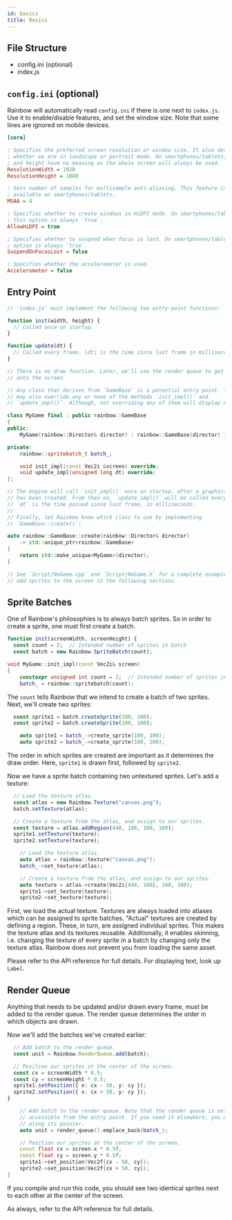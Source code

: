```yaml
---
id: basics
title: Basics
---
```


## File Structure

* config.ini (optional)
* index.js

## `config.ini` (optional)

Rainbow will automatically read `config.ini` if there is one next to `index.js`.
Use it to enable/disable features, and set the window size. Note that some lines
are ignored on mobile devices.

```ini
[core]

; Specifies the preferred screen resolution or window size. It also determines
; whether we are in landscape or portrait mode. On smartphones/tablets, width
; and height have no meaning as the whole screen will always be used.
ResolutionWidth = 1920
ResolutionHeight = 1080

; Sets number of samples for multisample anti-aliasing. This feature is not
; available on smartphones/tablets.
MSAA = 4

; Specifies whether to create windows in HiDPI mode. On smartphones/tablets,
; this option is always `true`.
AllowHiDPI = true

; Specifies whether to suspend when focus is lost. On smartphones/tablets, this
; option is always `true`.
SuspendOnFocusLost = false

; Specifies whether the accelerometer is used.
Accelerometer = false
```

## Entry Point

<!--DOCUSAURUS_CODE_TABS-->

<!-- TypeScript -->
```typescript
// 'index.js' must implement the following two entry-point functions:

function init(width, height) {
  // Called once on startup.
}

function update(dt) {
  // Called every frame. |dt| is the time since last frame in milliseconds.
}

// There is no draw function. Later, we'll use the render queue to get things
// onto the screen.
```

<!-- C++ -->
```cpp
// Any class that derives from `GameBase` is a potential entry point. The class
// may also override any or none of the methods `init_impl()` and
// `update_impl()`. Although, not overriding any of them will display nothing.

class MyGame final : public rainbow::GameBase
{
public:
    MyGame(rainbow::Director& director) : rainbow::GameBase(director) {}

private:
    rainbow::spritebatch_t batch_;

    void init_impl(const Vec2i &screen) override;
    void update_impl(unsigned long dt) override;
};

// The engine will call `init_impl()` once on startup, after a graphics context
// has been created. From then on, `update_impl()` will be called every frame.
// `dt` is the time passed since last frame, in milliseconds.
//
// Finally, let Rainbow know which class to use by implementing
// `GameBase::create()`:

auto rainbow::GameBase::create(rainbow::Director& director)
    -> std::unique_ptr<rainbow::GameBase>
{
    return std::make_unique<MyGame>(director);
}

// See `Script/NoGame.cpp` and `Script/NoGame.h` for a complete example. We will
// add sprites to the screen in the following sections.
```

<!--END_DOCUSAURUS_CODE_TABS-->

## Sprite Batches

One of Rainbow's philosophies is to always batch sprites. So in order to create
a sprite, one must first create a batch.

<!--DOCUSAURUS_CODE_TABS-->

<!-- TypeScript -->
```typescript
function init(screenWidth, screenHeight) {
  const count = 2;  // Intended number of sprites in batch
  const batch = new Rainbow.SpriteBatch(count);
```

<!-- C++ -->
```cpp
void MyGame::init_impl(const Vec2i& screen)
{
    constexpr unsigned int count = 2;  // Intended number of sprites in batch
    batch_ = rainbow::spritebatch(count);
```

<!--END_DOCUSAURUS_CODE_TABS-->

The `count` tells Rainbow that we intend to create a batch of two sprites. Next,
we'll create two sprites:

<!--DOCUSAURUS_CODE_TABS-->

<!-- TypeScript -->
```typescript
  const sprite1 = batch.createSprite(100, 100);
  const sprite2 = batch.createSprite(100, 100);
```

<!-- C++ -->
```cpp
    auto sprite1 = batch_->create_sprite(100, 100);
    auto sprite2 = batch_->create_sprite(100, 100);
```

<!--END_DOCUSAURUS_CODE_TABS-->

The order in which sprites are created are important as it determines the draw
order. Here, `sprite1` is drawn first, followed by `sprite2`.

Now we have a sprite batch containing two untextured sprites. Let's add a
texture:

<!--DOCUSAURUS_CODE_TABS-->

<!-- TypeScript -->
```typescript
  // Load the texture atlas.
  const atlas = new Rainbow.Texture("canvas.png");
  batch.setTexture(atlas);

  // Create a texture from the atlas, and assign to our sprites.
  const texture = atlas.addRegion(448, 108, 100, 100);
  sprite1.setTexture(texture);
  sprite2.setTexture(texture);
```

<!-- C++ -->
```cpp
    // Load the texture atlas.
    auto atlas = rainbow::texture("canvas.png");
    batch_->set_texture(atlas);

    // Create a texture from the atlas, and assign to our sprites.
    auto texture = atlas->create(Vec2i{448, 108}, 100, 100);
    sprite1->set_texture(texture);
    sprite2->set_texture(texture);
```

<!--END_DOCUSAURUS_CODE_TABS-->

First, we load the actual texture. Textures are always loaded into atlases which
can be assigned to sprite batches. "Actual" textures are created by defining a
region. These, in turn, are assigned individual sprites. This makes the texture
atlas and its textures reusable. Additionally, it enables skinning, i.e.
changing the texture of every sprite in a batch by changing only the texture
atlas. Rainbow does not prevent you from loading the same asset.

Please refer to the API reference for full details. For displaying text, look up
`Label`.

## Render Queue

Anything that needs to be updated and/or drawn every frame, must be added to the
render queue. The render queue determines the order in which objects are drawn.

Now we'll add the batches we've created earlier:

<!--DOCUSAURUS_CODE_TABS-->

<!-- TypeScript -->
```typescript
  // Add batch to the render queue.
  const unit = Rainbow.RenderQueue.add(batch);

  // Position our sprites at the center of the screen.
  const cx = screenWidth * 0.5;
  const cy = screenHeight * 0.5;
  sprite1.setPosition({ x: cx - 50, y: cy });
  sprite2.setPosition({ x: cx + 50, y: cy });
}
```

<!-- C++ -->
```cpp
    // Add batch to the render queue. Note that the render queue is only
    // accessible from the entry point. If you need it elsewhere, you must pass
    // along its pointer.
    auto unit = render_queue().emplace_back(batch_);

    // Position our sprites at the center of the screen.
    const float cx = screen.x * 0.5f;
    const float cy = screen.y * 0.5f;
    sprite1->set_position(Vec2f{cx - 50, cy});
    sprite2->set_position(Vec2f{cx + 50, cy});
}
```

<!--END_DOCUSAURUS_CODE_TABS-->

If you compile and run this code, you should see two identical sprites next to
each other at the center of the screen.

As always, refer to the API reference for full details.
